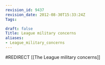 ```yaml
---
revision_id: 9437
revision_date: 2012-08-30T15:33:24Z
Tags:

draft: false
Title: League military concerns
aliases:
- League_military_concerns
---
```

#REDIRECT [[The League military concerns]]